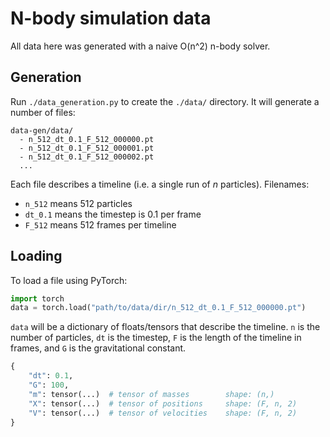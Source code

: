 # N-body simulation data

All data here was generated with a naive O(n^2) n-body solver.

## Generation

Run `./data_generation.py` to create the `./data/` directory. It will generate a number of files:

```
data-gen/data/
  - n_512_dt_0.1_F_512_000000.pt
  - n_512_dt_0.1_F_512_000001.pt
  - n_512_dt_0.1_F_512_000002.pt
  ...
```

Each file describes a timeline (i.e. a single run of $n$ particles). Filenames:

- `n_512` means 512 particles
- `dt_0.1` means the timestep is 0.1 per frame
- `F_512` means 512 frames per timeline

## Loading

To load a file using PyTorch:

```py
import torch
data = torch.load("path/to/data/dir/n_512_dt_0.1_F_512_000000.pt")
```

`data` will be a dictionary of floats/tensors that describe the timeline. `n` is the number of particles, `dt` is the timestep, `F` is the length of the timeline in frames, and `G` is the gravitational constant.

```py
{
    "dt": 0.1,
    "G": 100,
    "m": tensor(...)  # tensor of masses        shape: (n,)
    "X": tensor(...)  # tensor of positions     shape: (F, n, 2)
    "V": tensor(...)  # tensor of velocities    shape: (F, n, 2)
}
```
